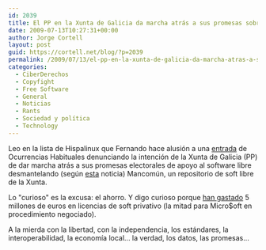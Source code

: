```yaml
---
id: 2039
title: El PP en la Xunta de Galicia da marcha atrás a sus promesas sobre soft libre
date: 2009-07-13T10:27:31+00:00
author: Jorge Cortell
layout: post
guid: https://cortell.net/blog/?p=2039
permalink: /2009/07/13/el-pp-en-la-xunta-de-galicia-da-marcha-atras-a-sus-promesas-sobre-soft-libre/
categories:
  - CiberDerechos
  - Copyfight
  - Free Software
  - General
  - Noticias
  - Rants
  - Sociedad y polí­tica
  - Technology
---
```

Leo en la lista de Hispalinux que Fernando hace alusión a una <a title="https://ocurrenciashabituales.wordpress.com/2009/07/10/¿software-libre-no-gracias/" href="https://ocurrenciashabituales.wordpress.com/2009/07/10/¿software-libre-no-gracias/" target="_blank">entrada</a> de Ocurrencias Habituales denunciando la intención de la Xunta de Galicia (PP) de dar marcha atrás a sus promesas electorales de apoyo al software libre desmantelando (según <a title="https://www.ciberirmandade.org/sitio2009/index.php?option=com_content&view=article&id=908:a-xunta-ameaza-con-desmantelar-mancomun&catid=92:novas-dos-usuarios-e-usuarias&Itemid=130" href="https://www.ciberirmandade.org/sitio2009/index.php?option=com_content&view=article&id=908:a-xunta-ameaza-con-desmantelar-mancomun&catid=92:novas-dos-usuarios-e-usuarias&Itemid=130" target="_blank">esta</a> noticia) Mancomún, un repositorio de soft libre de la Xunta.

Lo "curioso" es la excusa: el ahorro. Y digo curioso porque <a title="https://www.xornal.com/artigo/2009/07/11/politica/pp-rompe-programa-1-m-adjudica-otros-millones-software/2009071022511657808.html" href="https://www.xornal.com/artigo/2009/07/11/politica/pp-rompe-programa-1-m-adjudica-otros-millones-software/2009071022511657808.html" target="_blank">han gastado</a> 5 millones de euros en licencias de soft privativo (la mitad para Micro$oft en procedimiento negociado).

A la mierda con la libertad, con la independencia, los estándares, la interoperabilidad, la economía local... la verdad, los datos, las promesas...